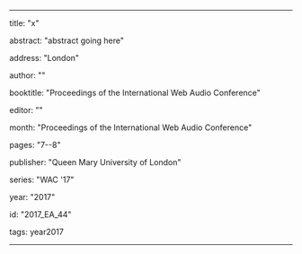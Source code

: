 ---
      
title: "x" 
      
abstract: "abstract going here"
      
address: "London" 
      
author: "" 
      
booktitle: "Proceedings of the International Web Audio Conference" 
      
editor: "" 
      
month: "Proceedings of the International Web Audio Conference"
      
pages: "7--8" 
      
publisher: "Queen Mary University of London" 
      
series: "WAC '17"  
      
year: "2017" 
      
id: "2017_EA_44" 
      
tags: year2017 
      
---